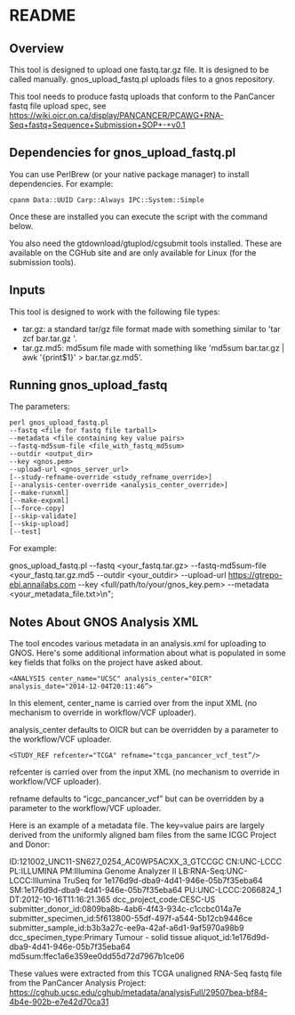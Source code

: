 # README

## Overview

This tool is designed to upload one fastq.tar.gz file.  It is designed to be called manually.  gnos_upload_fastq.pl uploads files to a gnos repository.

This tool needs to produce fastq uploads that conform to the PanCancer fastq file upload spec, see https://wiki.oicr.on.ca/display/PANCANCER/PCAWG+RNA-Seq+fastq+Sequence+Submission+SOP+-+v0.1

## Dependencies for gnos_upload_fastq.pl

You can use PerlBrew (or your native package manager) to install dependencies.  For example:

    cpanm Data::UUID Carp::Always IPC::System::Simple

Once these are installed you can execute the script with the command below.

You also need the gtdownload/gtuplod/cgsubmit tools installed.  These are available on the CGHub site and are only available for Linux (for the submission tools).

## Inputs

This tool is designed to work with the following file types:

* tar.gz: a standard tar/gz file format made with something similar to 'tar zcf bar.tar.gz <files>'.
* tar.gz.md5: md5sum file made with something like 'md5sum bar.tar.gz | awk '{print$1}' > bar.tar.gz.md5'.

## Running gnos_upload_fastq

The parameters:

    perl gnos_upload_fastq.pl
    --fastq <file for fastq file tarball>
    --metadata <file containing key value pairs>
    --fastq-md5sum-file <file_with_fastq_md5sum>
    --outdir <output_dir>
    --key <gnos.pem>
    --upload-url <gnos_server_url>
    [--study-refname-override <study_refname_override>]
    [--analysis-center-override <analysis_center_override>]
    [--make-runxml]
    [--make-expxml]
    [--force-copy]
    [--skip-validate]
    [--skip-upload]
    [--test]

For example:

gnos_upload_fastq.pl  --fastq <your_fastq.tar.gz>  --fastq-md5sum-file <your_fastq.tar.gz.md5 --outdir <your_outdir> --upload-url <https://gtrepo-ebi.annailabs.com> --key <full/path/to/your/gnos_key.pem> --metadata <your_metadata_file.txt>\n";

## Notes About GNOS Analysis XML

The tool encodes various metadata in an analysis.xml for uploading to GNOS.  Here's some additional information about what is populated in some key fields that folks on the project have asked about.

    <ANALYSIS center_name="UCSC" analysis_center="OICR" analysis_date="2014-12-04T20:11:46”>

In this element, center_name is carried over from the input XML (no mechanism to override in workflow/VCF uploader).

analysis_center defaults to OICR but can be overridden by a parameter to the workflow/VCF uploader.

    <STUDY_REF refcenter="TCGA" refname="tcga_pancancer_vcf_test”/>

refcenter is carried over from the input XML (no mechanism to override in workflow/VCF uploader).

refname defaults to “icgc_pancancer_vcf” but can be overridden by a parameter to the workflow/VCF uploader.


Here is an example of a metadata file.  The key=value pairs are largely derived from the uniformly aligned bam files from the same ICGC Project and Donor:

ID:121002_UNC11-SN627_0254_AC0WP5ACXX_3_GTCCGC
CN:UNC-LCCC
PL:ILLUMINA
PM:Illumina Genome Analyzer II
LB:RNA-Seq:UNC-LCCC:Illumina TruSeq for 1e176d9d-dba9-4d41-946e-05b7f35eba64
SM:1e176d9d-dba9-4d41-946e-05b7f35eba64
PU:UNC-LCCC:2066824_1
DT:2012-10-16T11:16:21.365
dcc_project_code:CESC-US
submitter_donor_id:0809ba8b-4ab6-4f43-934c-c1ccbc014a7e
submitter_specimen_id:5f613800-55df-497f-a544-5b12cb9446ce
submitter_sample_id:b3b3a27c-ee9a-42af-a6d1-9af5970a98b9
dcc_specimen_type:Primary Tumour - solid tissue
aliquot_id:1e176d9d-dba9-4d41-946e-05b7f35eba64
md5sum:ffec1a6e359ee0dd55d72d7967b1ce06

These values were extracted from this TCGA unaligned RNA-Seq fastq file from the PanCancer Analysis Project:
https://cghub.ucsc.edu/cghub/metadata/analysisFull/29507bea-bf84-4b4e-902b-e7e42d70ca31




